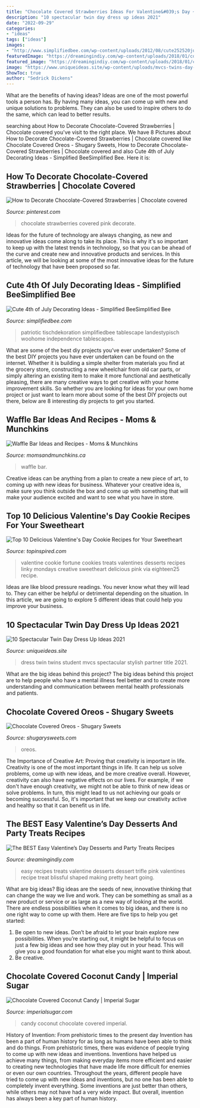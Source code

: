 ```yaml
---
title: "Chocolate Covered Strawberries Ideas For Valentine&#039;s Day ~ Chocolate Covered Coconut Candy"
description: "10 spectacular twin day dress up ideas 2021"
date: "2022-09-29"
categories:
- "ideas"
tags: ["ideas"]
images:
- "http://www.simplifiedbee.com/wp-content/uploads/2012/08/cute252520july2525204th252520picnic252520table252520setting252520stars252520stripes_thumb25255B125255D.png?imgmax=800"
featuredImage: "https://dreamingindiy.com/wp-content/uploads/2018/01/collage-18.1.jpg"
featured_image: "https://dreamingindiy.com/wp-content/uploads/2018/01/collage-18.1.jpg"
image: "https://www.uniqueideas.site/wp-content/uploads/mvcs-twins-day-dress-up-partner-dress-up-pinterest-twins-and.jpg"
ShowToc: true
author: "Sedrick Dickens"
---
```



What are the benefits of having ideas?
Ideas are one of the most powerful tools a person has. By having many ideas, you can come up with new and unique solutions to problems. They can also be used to inspire others to do the same, which can lead to better results.

	

		
searching about How to Decorate Chocolate-Covered Strawberries | Chocolate covered you've visit to the right place. We have 8 Pictures about How to Decorate Chocolate-Covered Strawberries | Chocolate covered like Chocolate Covered Oreos - Shugary Sweets, How to Decorate Chocolate-Covered Strawberries | Chocolate covered and also Cute 4th of July Decorating Ideas - Simplified BeeSimplified Bee. Here it is:
		
    
## How To Decorate Chocolate-Covered Strawberries | Chocolate Covered

<img loading=lazy src="https://i.pinimg.com/736x/62/e9/fd/62e9fd55b661c87bd99f8bd1d5053b29--pink-chocolate-chocolate-strawberries.jpg" onerror="this.onerror=null;this.src='https://tse2.mm.bing.net/th?id=OIP.0QZdZwn0Y7xJWNTGX9ZdOwHaHa&amp;pid=15.1';" alt="How to Decorate Chocolate-Covered Strawberries | Chocolate covered">

_Source: pinterest.com_

>chocolate strawberries covered pink decorate. 

	

Ideas for the future of technology are always changing, as new and innovative ideas come along to take its place. This is why it's so important to keep up with the latest trends in technology, so that you can be ahead of the curve and create new and innovative products and services. In this article, we will be looking at some of the most innovative ideas for the future of technology that have been proposed so far.

    
## Cute 4th Of July Decorating Ideas - Simplified BeeSimplified Bee

<img loading=lazy src="http://www.simplifiedbee.com/wp-content/uploads/2012/08/cute252520july2525204th252520picnic252520table252520setting252520stars252520stripes_thumb25255B125255D.png?imgmax=800" onerror="this.onerror=null;this.src='https://tse3.mm.bing.net/th?id=OIP.d3cY25paGzjc0fvmhYU2ngAAAA&amp;pid=15.1';" alt="Cute 4th of July Decorating Ideas - Simplified BeeSimplified Bee">

_Source: simplifiedbee.com_

>patriotic tischdekoration simplifiedbee tablescape landestypisch woohome independence tablescapes. 

	

What are some of the best diy projects you’ve ever undertaken?
Some of the best DIY projects you have ever undertaken can be found on the internet. Whether it is building a simple shelter from materials you find at the grocery store, constructing a new wheelchair from old car parts, or simply altering an existing item to make it more functional and aesthetically pleasing, there are many creative ways to get creative with your home improvement skills. So whether you are looking for ideas for your own home project or just want to learn more about some of the best DIY projects out there, below are 8 interesting diy projects to get you started.

    
## Waffle Bar Ideas And Recipes - Moms &amp; Munchkins

<img loading=lazy src="https://www.momsandmunchkins.ca/wp-content/uploads/2017/10/waffle-bar-3.jpg" onerror="this.onerror=null;this.src='https://tse2.mm.bing.net/th?id=OIP.y_6m8laa-ynAyGYn_xgyJgHaLH&amp;pid=15.1';" alt="Waffle Bar Ideas and Recipes - Moms &amp; Munchkins">

_Source: momsandmunchkins.ca_

>waffle bar. 

	

Creative ideas can be anything from a plan to create a new piece of art, to coming up with new ideas for business. Whatever your creative idea is, make sure you think outside the box and come up with something that will make your audience excited and want to see what you have in store.

    
## Top 10 Delicious Valentine&#039;s Day Cookie Recipes For Your Sweetheart

<img loading=lazy src="https://www.topinspired.com/wp-content/uploads/2018/02/Valentine-Fortune-Cookies.jpg" onerror="this.onerror=null;this.src='https://tse4.mm.bing.net/th?id=OIP.nYNFyA2tC6CLsDotTdoPTAHaKr&amp;pid=15.1';" alt="Top 10 Delicious Valentine&#039;s Day Cookie Recipes for Your Sweetheart">

_Source: topinspired.com_

>valentine cookie fortune cookies treats valentines desserts recipes linky mondays creative sweetheart delicious pink via eighteen25 recipe. 

	

Ideas are like blood pressure readings. You never know what they will lead to. They can either be helpful or detrimental depending on the situation. In this article, we are going to explore 5 different ideas that could help you improve your business.

    
## 10 Spectacular Twin Day Dress Up Ideas 2021

<img loading=lazy src="https://www.uniqueideas.site/wp-content/uploads/mvcs-twins-day-dress-up-partner-dress-up-pinterest-twins-and.jpg" onerror="this.onerror=null;this.src='https://tse2.mm.bing.net/th?id=OIP.G4W_SV2ziRCTTd6DO93wyQHaLH&amp;pid=15.1';" alt="10 Spectacular Twin Day Dress Up Ideas 2021">

_Source: uniqueideas.site_

>dress twin twins student mvcs spectacular stylish partner title 2021. 

	

What are the big ideas behind this project?
The big ideas behind this project are to help people who have a mental illness feel better and to create more understanding and communication between mental health professionals and patients.

    
## Chocolate Covered Oreos - Shugary Sweets

<img loading=lazy src="https://www.shugarysweets.com/wp-content/uploads/2020/11/chocolate-covered-oreos-valentines-600x901.jpg" onerror="this.onerror=null;this.src='https://tse4.mm.bing.net/th?id=OIP.iE_VpqlKsZldCXvZ2xeTzAHaLH&amp;pid=15.1';" alt="Chocolate Covered Oreos - Shugary Sweets">

_Source: shugarysweets.com_

>oreos. 

	

The Importance of Creative Art: Proving that creativity is important in life.
Creativity is one of the most important things in life. It can help us solve problems, come up with new ideas, and be more creative overall. However, creativity can also have negative effects on our lives. For example, if we don't have enough creativity, we might not be able to think of new ideas or solve problems. In turn, this might lead to us not achieving our goals or becoming successful. So, it's important that we keep our creativity active and healthy so that it can benefit us in life.

    
## The BEST Easy Valentine’s Day Desserts And Party Treats Recipes

<img loading=lazy src="https://dreamingindiy.com/wp-content/uploads/2018/01/collage-18.1.jpg" onerror="this.onerror=null;this.src='https://tse2.mm.bing.net/th?id=OIP.STpVW1C2zR7P_14RQ05P2gHaLH&amp;pid=15.1';" alt="The BEST Easy Valentine’s Day Desserts and Party Treats Recipes">

_Source: dreamingindiy.com_

>easy recipes treats valentine desserts dessert trifle pink valentines recipe treat blissful shaped making pretty heart going. 

	

What are big ideas?
Big ideas are the seeds of new, innovative thinking that can change the way we live and work. They can be something as small as a new product or service or as large as a new way of looking at the world. There are endless possibilities when it comes to big ideas, and there is no one right way to come up with them. Here are five tips to help you get started: 
1. Be open to new ideas. Don’t be afraid to let your brain explore new possibilities. When you’re starting out, it might be helpful to focus on just a few big ideas and see how they play out in your head. This will give you a good foundation for what else you might want to think about. 
2. Be creative.

    
## Chocolate Covered Coconut Candy | Imperial Sugar

<img loading=lazy src="https://www.imperialsugar.com/sites/default/files/recipe/Chocolate-covered-coconut-candy-imperial.jpg" onerror="this.onerror=null;this.src='https://tse1.mm.bing.net/th?id=OIP.oUKGIdVnHTLEIZ2ULjzjswHaE7&amp;pid=15.1';" alt="Chocolate Covered Coconut Candy | Imperial Sugar">

_Source: imperialsugar.com_

>candy coconut chocolate covered imperial. 

	

History of Invention: From prehistoric times to the present day
Invention has been a part of human history for as long as humans have been able to think and do things. From prehistoric times, there was evidence of people trying to come up with new ideas and inventions. Inventions have helped us achieve many things, from making everyday items more efficient and easier to creating new technologies that have made life more difficult for enemies or even our own countries. Throughout the years, different people have tried to come up with new ideas and inventions, but no one has been able to completely invent everything. Some inventions are just better than others, while others may not have had a very wide impact. But overall, invention has always been a key part of human history.

